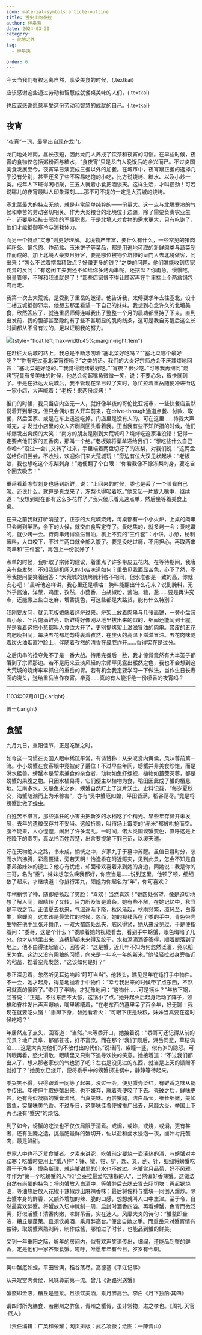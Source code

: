 ```yaml
---
icon: material-symbols:article-outline
title: 舌尖上的泰拉
author: 绊皋夷
date: 2024-03-30
category:
  - 此地之外
tag:
  - 绊皋夷

order: 6
---
```


今天当我们有权远离自然，享受美食的时候，{.textkai}

应该感谢这些通过劳动和智慧成就餐桌美味的人们，{.textkai}

也应该感谢愿意享受这份劳动和智慧的成就的自己。{.textkai}

<!-- more -->

## 夜宵

“夜宵”一词，最早出自现在龙门。

龙门地处岭南，昼长夜短，因此龙门人养成了饮茶和夜宵的习惯。在早些时候，夜宵的食物仅包括粥粉面与糖水，“食夜宵”只是龙门人晚饭后的余兴而已。不过炎国美食发展至今，夜宵早已演变成三餐以外的加餐。在城市中，夜宵跟正餐的选择几乎没有分别，甚至还多了些不容易吃饱的小吃，比方说烧烤、糖水、以及小炒一类。成年人下班得闲相聚，三五人就着小食把酒谈天。这样生活，才叫攒劲！可若说哪儿的夜宵最叫人印象深刻……那不可不提的一定是大荒城的烧烤。

塞北菜最大的特点无他，就是非常简单纯粹的——份量大。这一点与北境寒冷的气候和幸苦的劳动密切相关。作为大炎粮仓的北境位于边疆，除了需要负责农业生产，还要承担抗击邪祟的军事职责。于是北境人对食物的需求更大，只有吃饱了，他们才能抵御寒冷与消耗体力。

而另一个特点“实惠”则更好理解。北境物产丰富，要什么有什么，一些常见的猪肉炖粉条、锅包肉、炸茄盒、玉米饼子等菜品，都是用遍地可取的新鲜肉类与蔬菜制作而成的。加上北境人豪爽且好客，要是哪位被物价坑惨的龙门人去北境做客，问出来：“怎么不试着摆盘精致点？好赚更多的钱？”之类的问题，他们准能收到店家诧异的反问：“有这闲工夫我还不如给你多烤两串呢，还摆盘？你甭急，慢慢吃，份量管够，不够和我说就是了！”那些店家恨不得让顾客再在手里揣上个两盒锅包肉再走。

我第一次去大荒城，是受到了重岳的邀请。他告诉我，太傅要求年去往塞北，设十二楼五城抵御邪祟。他想去那里看望一下自己的妹妹。我想到心念许久的北境美食，欣然答应了，就连重岳师傅连喊我出了整整一个月的晨功都坚持了下来。直到出发前，我的腹部甚至隐约有了些不甚明显的肌肉线条，这可是我自苏醒后这么长时间都从不曾有过的，足以证明我的努力。

![](./res/illustration/文章配图（一陳青山）.webp){style="float:left;max-width:45%;margin-right:1em"}

在赶往大荒城的路上，我总是不断念叨着“塞北菜好吃吗？”“塞北菜哪个最好吃？”“你有吃过塞北菜宵夜吗？”之类的话。我们的大炎好宗师总会不厌其烦地回答：“塞北菜是好吃的。”“我觉得烧烤最好吃。”“宵夜？很少吃。”可等我再细问“烧烤”究竟有多美味的时候，他总会勾起嘴角微微一笑，说：不要心急，很快就到了。于是在抵达大荒城后，我不管现在早已过了亥时，急忙拉着重岳随便冲进街边一家小店，大声喊着：“老板！来两份烧烤！”

推门的时候，我只当店内空无一人，就好像半夜的哥伦比亚城市，一些快餐店虽然说着开到半夜，但只会偶尔有人开车前来，在drive-through通道点餐、付款、取餐，然后回家、或是在车上迅速吃掉。门店里是没有人的。可在这里……待我大声喊完，才发觉小店里的众人齐刷刷回头看着我。正当我有些不知所措的时候，他们却爆发出爽朗的大笑：“南方的朋友是刚到大荒城吗？烧烤吃这家准没错！记得一定要点他们家的五香肉，那叫一个绝。”老板娘将菜单递给我们：“想吃些什么自己点哈～”没过一会儿又转了过来，手里端着两盘切好了的冻梨，对我们说：“这两盘送给你们尝尝，不收钱，欢迎你们来大荒城玩！”旁边有位大汉见状起哄：“老板娘，我也想吃这个冻梨刺身！”她便翻了个白眼：“你看我像不像冻梨刺身，要吃自个回去吸去！”

重岳看着冻梨刺身也感到新鲜，说：“上回来的时候，黍也是丢了一个叫我自己吸。还说什么，就算是真龙来了，冻梨也得吸着吃。”他叉起一片放入嘴中，继续道：“没想到现在都有这么多花样了。”我只傻乐着光速点单，然后坐等着美食上桌。

在来之前我就打听清楚了，正宗的大荒城烧烤，每桌都有一个小火炉，上桌的肉串只会烤到半熟，余下的火候，就交由食客定夺了。爱吃焦的，就多烤一会；爱吃嫩的，就少烤一会。待肉串烤得滋滋冒油，裹上不变的“三件套”：小饼，小葱，秘制蘸料，大口咬下，不过三两口就全部入腹了。要是没吃过瘾，不用担心，再取两串肉串和“三件套”，再包上一份就好了！

点单的时候，我听取了宗师的建议，着重点了许多带皮五花肉。在等待期间，我唐突有些发愁，不知我随机闯入的小店味道如何？重岳见我面显苦色，心下了然，不等我提问便笑着回答：“大荒城的烧烤腌料各不相同，但水准都是一致的高，你就安心吧！”虽听他这样讲，我心里还是嘀咕：腌料能翻出什么花来？说到腌料，无外乎酱油，洋葱，鸡蛋，孜然，小茴香，白胡椒粉，酱油，糖，盐……要是再讲究点，还能撒上些白芝麻，增香提色，可这些都是大路货，能有什么特别？

我刚要发问，就见老板娘端着烤炉过来。炉架上放着肉串与几张面饼，一旁小盘装着小葱，叶片饱满鲜亮，新鲜得好像刚从地里拔出来的似的，细闻还能闻到土腥。光是看着这把小葱都叫人食欲大开了，更别提烤架上滋滋冒油的肉串。带皮的五花肉肥瘦相间，每块五花都均匀得裹着孜然，在炭火的高温下滋滋冒油。五花肉味随着炭火油烟直冲脸上，伴随着孜然的清香在鼻腔炸开……香得实在是过分。

之后肉串的抢夺免不了是一番大战。待用完餐后一数，我才惊觉竟然有大半签子都落到了宗师那边。若不是历来云淡风轻的宗师罕见露出赧然之色，我也不会想到这大荒城的烧烤牢牢抓住的重岳的胃。若有机会我定要学习一下做法，当作生日长寿面的浇头，送给重岳当作夜宵。毕竟……真的有人能拒绝一份喷香的夜宵吗？

---

1103年07月01日{.aright}

博士{.aright}

## 食蟹

九月九日，重阳佳节，正是吃蟹之时。

如今这一习惯在炎国人眼中稀疏平常，有诗赞称：从来叹赏内黄侯，风味尊前第一流。小小螃蟹在食客眼中竟被封了爵位！不过早些年间，螃蟹并非美食珍馐，而是洪水猛兽。螃蟹本是荤素兼食的杂食者，动物如鱼虾螺蚬，植物如莨茭芡蓼，都是螃蟹的果腹之物。只因水植易得，它们便主以植物为食，稻田因此成了蟹的栖息地。江南多水，又是鱼米之乡，螃蟹自然盯上了这片沃土。史料记载，“每岁夏秋交，海蟹随潮而上为禾稼害”，亦有“吴中蟹厄如蝗，平田皆满，稻谷荡尽。”竟是将螃蟹比做了蝗虫。

百姓苦不堪言，那些猖狂的小害虫把新岁的水稻吃了个精光。早些年存储并未发展，去年的遗粮保存并不妥当。这般折腾，叫市场上霉变的“赤米”都被哄抢而空。腹不能果，人心惶惶，闹出了许多混乱。一时间，偌大炎国谈蟹变色，直呼这是上苍降下的责罚，真龙怜百姓苦楚，出言要提笔下罪己诏，以缓天谴。

好在天物绝人之路，书未成，惝恍之中，岁家九子于墓中苏醒。虽值日暮时分，忽而水汽沸腾，彩霞蔓延，旁若天明！恰逢黍在附近赈灾，见到此景，怎会不知是自家弟弟妹妹的诞生？他心有忧虑，却面带欢喜着来到她的身边，同她说：我是你的三哥，名为“黍”，妹妹想怎么唤我都好，你应当是……说到这里，他顿了顿，细细数了起来，才继续道：你排行第九，颉姐为你起名为“年”，你可喜欢？

年稍稍愣了神，随即便扬起了笑脸：“喜欢！当然喜欢！”她四处张望，像是迫切地想了解人间，眼睛转了又转，目力所及皆是萧条。她有些不解，在她记忆中，秋当是丰收之节。正值夏去秋来，气温逐渐下降，秋风渐起，秋雨频繁，凉风至，白露生，寒蝉鸣，这本该是最繁忙的时候。忽而，她的视线落在了黍的手中，青色带壳生物在他手里张牙舞爪，一双大螯四处乱夹，威风得紧，她从来没见过，于是便指着问：“黍哥，这是个什么？”黍顺着她的视线看去，看到手中螃蟹，眼色晦暗了几分。他才从地里出来，连裤脚都未来得及绞干，水和泥滴滴答答得，顺着腿落到了地上。他不由得揉起眉心，回答说：“这是蟹。近几年不知为何忽然泛滥，竟以稻米为食。这边又没有囤粮的习惯，向来是一年吃一年的新米。”他轻轻拉过身旁临近的稻苗，捏着空壳发愁，“这该如何是好？”

黍正深思着，忽然听见耳边响起“叮叮当当”。他转头，瞧见是年在锤打手中物件。不一会，她才起身，得意地抛着手中物件：“幸亏我出来的时候带了点东西，不然可就真的傻眼了。”黍盯了半晌，才犹豫地问：“这物什……可是镬斗？”年放下锅，回答说：“正是。不过东西不太够，这锅小了点。”她升起火后起身活动了阵子，颈椎和脊柱发出声声爆响，嘴里嘟囔着，“在老东西的墓里呆了百余年，好无聊！我现在就要吃火锅！”黍蹲下身，替她看着火：“可眼下正是缺粮，妹妹当真要在这时候吃吗？”

年居然点了点头，回答道：“当然。”未等黍开口，她接着说：“黍哥可还记得从前的光景？地广灵阜，郁郁苍苍，好不富庶。而在那个“我们”陨后，湖岳同悲，草秸俱泣……这是大炎为他们的不敬付出的代价。”说话间，紫瞳一竖，似有岁的隐怒。可转眼再看，怒火消散，眼睛里又只剩下追寻欢快的笑意。她接着道：“不过我们都出来了，想来那老家伙的气也消了吧？左右是没见过的东西，就当是上天的馈赠不就好了？”她见水已烧开，便将黍手中的螃蟹掷进锅中，静静等待起来。

黍哭笑不得，只得跟着一同等了起来。没过一会，便见蟹壳泛红，有鲜香之味从锅中传出。年便伸手取螃蟹出来，也不嫌弃，就着壳便咬了下去。壳破之后，鲜味更甚，还有亮似凝脂的蟹膏流出，当真美味。再尝蟹腿，洁白晶莹，细长细嫩，美如银鱼，实属味美色香。不过多日，这美味佳肴便被推广出去，风靡大炎，举国上下再也没有“蟹灾”的烦恼。

到了如今，螃蟹的吃法也不仅仅局限于清煮。或焗，或炸，或烧，或焖，更有甚者，还有生腌之选，挑最肥最鲜的蟹切开，佐以盐和卤水浸泡一夜，卤汁衬托蟹肉，最是鲜甜。

岁家人中也不乏爱食蟹者。夕素来讲究，吃蟹前定要烧一壶滚热的酒，与螃蟹对冲祛寒；吃蟹时要用上“蟹八件”：锤、镦、钳、铲、匙、叉、刮、针，细细将螃蟹吃得干干净净，慢条斯理，就连蟹钳里的汁水也不放过。吃蟹赏月品菊，好不风雅。年作为“第一个吃螃蟹的人”和“全泰拉最爱吃辣椒的人”，当然偏好香辣蟹。这做法自然有尚蜀的特色：将肉蟹放入白酒中，等蟹醉后去腮去胃去肠切块；再起锅烧油，等油热后放入花椒干辣椒炒出麻辣香味；最后将佐料与蟹块一同倒入爆炒。除去蟹本身的鲜香，又额外增加的辣、脆的口感，想想就叫人口中生津。至于令，自然最喜欢醉蟹。将蟹放入坛中腌制一周，启封时酒香四溢。再看螃蟹，色青而微泛黄，好似活蟹！清香肉嫩，味鲜吊舌，实在迷人。风靡大炎的诗句：“蟹螯即金液，糟丘是蓬莱。且须饮美酒，乘月醉高台。”便出自她之手。而重岳只对蟹胥情有独钟，取螃蟹煮熟剁碎，制作成酱，哪怕过了时节，也能品到蟹的鲜美。

又到一年重阳之际，听年的房间内，似有欢声笑语传出，细闻，还能品到蟹的鲜香，定是他们一家齐聚食蟹。噫吁，唯愿年年有今日，岁岁有今朝。

---

吴中蟹厄如蝗，平田皆满，稻谷荡尽。高德基《平江记事》

从来叹赏内黄侯，风味尊前第一流。曾几《谢路宪送蟹》

蟹螯即金液，糟丘是蓬莱。且须饮美酒，乘月醉高台。李白《月下独酌·其四》

谓四时所为膳食，若荆州之酢鱼，青州之蟹胥，虽非常物，进之孝也。《周礼·天官·厄人》<eod />

（责任编辑：广英和荣耀；网页排版：武乙凌薇；绘图：一陳青山）

<FakeAds />